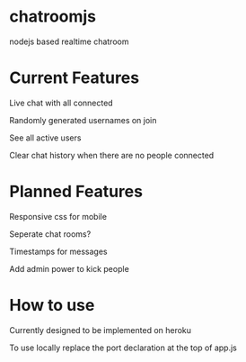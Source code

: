 # chatroomjs
<p>nodejs based realtime chatroom</p>
<h1>Current Features</h1>
<p>Live chat with all connected</p>
<p>Randomly generated usernames on join</p>
<p>See all active users</p>
<p>Clear chat history when there are no people connected</p>
<h1>Planned Features</h1>
<p>Responsive css for mobile</p>
<p>Seperate chat rooms?</p>
<p>Timestamps for messages</p>
<p>Add admin power to kick people</p>
<h1>How to use</h1>
<p>Currently designed to be implemented on heroku</p>
<p>To use locally replace the port declaration at the top of app.js
